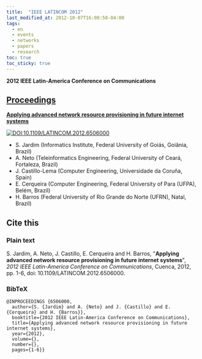 ```yaml
---
title:  "IEEE LATINCOM 2012"
last_modified_at: 2012-10-07T16:00:58-04:00
tags:
  - en
  - events
  - networks
  - papers
  - research
toc: true
toc_sticky: true
---
```


**2012 IEEE Latin-America Conference on Communications**

## [Proceedings](https://ieeexplore.ieee.org/xpl/conhome/6495636/proceeding)

[**Applying advanced network resource provisioning in future internet systems**](https://ieeexplore.ieee.org/document/6506000)

[![DOI:10.1109/LATINCOM.2012.6506000](https://zenodo.org/badge/DOI/10.1109/LATINCOM.2012.6506000.svg)](https://doi.org/10.1109/LATINCOM.2012.6506000)

 - S. Jardim (Informatics Institute, Federal University of Goiás, Goiânia, Brazil)
 - A. Neto (Teleinformatics Engineering, Federal University of Ceará, Fortaleza, Brazil)
 - J. Castillo-Lema (Computer Engineering, Universidade da Coruña, Spain)
 - E. Cerqueira (Computer Engineering, Federal University of Para (UFPA), Belém, Brazil)
 - H. Barros (Federal University of Rio Grande do Norte (UFRN), Natal, Brazil)

## Cite this

### Plain text

S. Jardim, A. Neto, J. Castillo, E. Cerqueira and H. Barros, "**Applying advanced network resource provisioning in future internet systems**", *2012 IEEE Latin-America Conference on Communications*, Cuenca, 2012, pp. 1-6, doi: 10.1109/LATINCOM.2012.6506000.

### BibTeX

```
@INPROCEEDINGS {6506000,
  author={S. {Jardim} and A. {Neto} and J. {Castillo} and E. {Cerqueira} and H. {Barros}},
  booktitle={2012 IEEE Latin-America Conference on Communications}, 
  title={Applying advanced network resource provisioning in future internet systems}, 
  year={2012},
  volume={},
  number={},
  pages={1-6}}
```  
